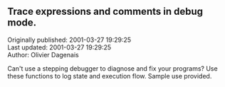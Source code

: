 ## Trace expressions and comments in debug mode.  
Originally published: 2001-03-27 19:29:25  
Last updated: 2001-03-27 19:29:25  
Author: Olivier Dagenais  
  
Can't use a stepping debugger to diagnose and fix your programs?  Use these functions to log state and execution flow.  Sample use provided.